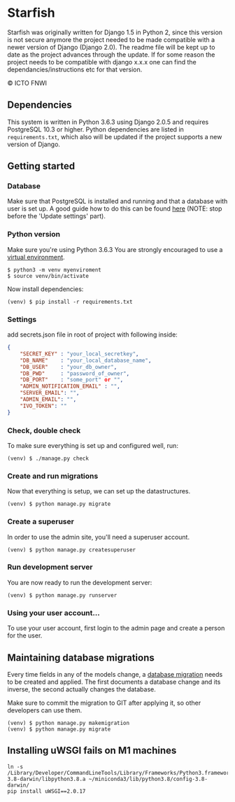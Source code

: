 Starfish
=====
Starfish was originally written for Django 1.5 in Python 2, since this version is not secure anymore the project needed to be made compatible with a newer version of Django (Django 2.0). The readme file will be kept up to date as the project advances through the update. If for some reason the project needs to be compatible with django x.x.x one can find the dependancies/instructions etc for that version.

&copy; ICTO FNWI


## Dependencies
This system is written in Python 3.6.3 using Django 2.0.5 and requires PostgreSQL 10.3 or higher.
Python dependencies are listed in `requirements.txt`, which also will be updated if the project supports a new version of Django.

## Getting started

### Database
Make sure that PostgreSQL is installed and running and that a database with user is set up. A good guide how to do this can be found [here](https://djangogirls.gitbooks.io/django-girls-tutorial-extensions/content/optional_postgresql_installation/) (NOTE: stop before the 'Update settings' part).

### Python version
Make sure you're using Python 3.6.3 You are strongly encouraged to use a [virtual environment](https://virtualenv.pypa.io/en/stable/).


```shell
$ python3 -m venv myenviroment
$ source venv/bin/activate
```

Now install dependencies:

```shell
(venv) $ pip install -r requirements.txt
```

### Settings
add secrets.json file in root of project with following inside:

```json
{
    "SECRET_KEY" : "your_local_secretkey",
    "DB_NAME"    : "your_local_database_name",
    "DB_USER"    : "your_db_owner",
    "DB_PWD"     : "password_of_owner",
    "DB_PORT"    : "some_port" or "",
    "ADMIN_NOTIFICATION_EMAIL" : "",
    "SERVER_EMAIL": "",
    "ADMIN_EMAIL": "",
    "IVO_TOKEN": ""
}
```

### Check, double check
To make sure everything is set up and configured well, run:

```shell
(venv) $ ./manage.py check
```


### Create and run migrations
Now that everything is setup, we can set up the datastructures.
```shell
(venv) $ python manage.py migrate
```

### Create a superuser
In order to use the admin site, you'll need a superuser account.
```shell
(venv) $ python manage.py createsuperuser
```

### Run development server
You are now ready to run the development server:

```shell
(venv) $ python manage.py runserver
```

### Using your user account...
To use your user account, first login to the admin page and create a person for
the user.

## Maintaining database migrations
Every time fields in any of the models change, a [database migration](https://docs.djangoproject.com/en/1.11/topics/migrations/)
needs to be created and applied. The first documents a database change and its
inverse, the second actually changes the database.

Make sure to commit the migration to GIT after applying it, so other developers
can use them.

```shell
(venv) $ python manage.py makemigration
(venv) $ python manage.py migrate
```

## Installing uWSGI fails on M1 machines

```shell
ln -s /Library/Developer/CommandLineTools/Library/Frameworks/Python3.framework/Versions/3.8/lib/python3.8/config-3.8-darwin/libpython3.8.a ~/miniconda3/lib/python3.8/config-3.8-darwin/
pip install uWSGI==2.0.17
```